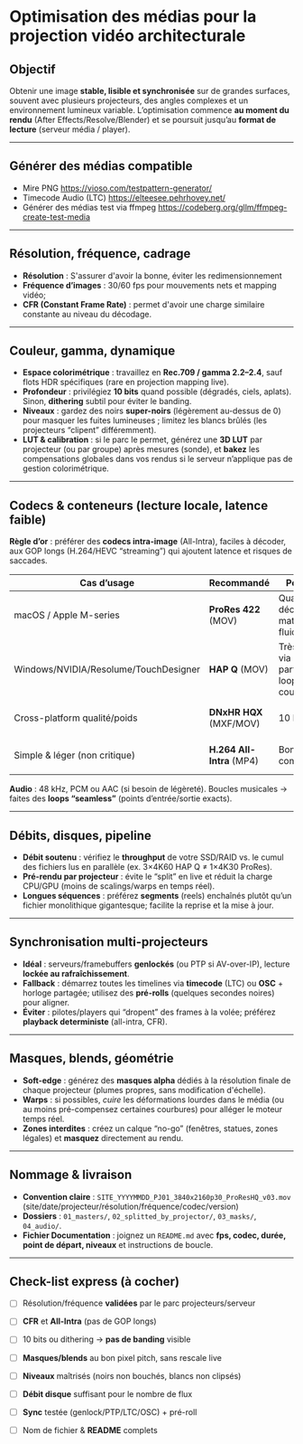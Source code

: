 <!-- %: BLOC1_SAVOIR5  -->
# Optimisation des médias pour la projection vidéo architecturale
<!-- %; -->

<!-- start-replace-subnav -->

<!-- end-replace-subnav -->


## Objectif

Obtenir une image **stable, lisible et synchronisée** sur de grandes surfaces, souvent avec plusieurs projecteurs, des angles complexes et un environnement lumineux variable. L’optimisation commence **au moment du rendu** (After Effects/Resolve/Blender) et se poursuit jusqu’au **format de lecture** (serveur média / player).

---

## Générer des médias compatible

* Mire PNG https://vioso.com/testpattern-generator/
* Timecode Audio (LTC) https://elteesee.pehrhovey.net/
* Générer des médias test via ffmpeg https://codeberg.org/gllm/ffmpeg-create-test-media

---

## Résolution, fréquence, cadrage


* **Résolution** : S'assurer d'avoir la bonne, éviter les redimensionnement
* **Fréquence d’images** : 30/60 fps pour mouvements nets et mapping vidéo; 
* **CFR (Constant Frame Rate)** : permet d'avoir une charge similaire constante au niveau du décodage.

---

## Couleur, gamma, dynamique

* **Espace colorimétrique** : travaillez en **Rec.709 / gamma 2.2–2.4**, sauf flots HDR spécifiques (rare en projection mapping live).
* **Profondeur** : privilégiez **10 bits** quand possible (dégradés, ciels, aplats). Sinon, **dithering** subtil pour éviter le banding.
* **Niveaux** : gardez des noirs **super-noirs** (légèrement au-dessus de 0) pour masquer les fuites lumineuses ; limitez les blancs brûlés (les projecteurs “clipent” différemment).
* **LUT & calibration** : si le parc le permet, générez une **3D LUT** par projecteur (ou par groupe) après mesures (sonde), et **bakez** les compensations globales dans vos rendus si le serveur n’applique pas de gestion colorimétrique.

---

## Codecs & conteneurs (lecture locale, latence faible)

**Règle d’or** : préférer des **codecs intra-image** (All-Intra), faciles à décoder, aux GOP longs (H.264/HEVC “streaming”) qui ajoutent latence et risques de saccades.

| Cas d’usage                           | Recommandé                | Pourquoi                                          | À noter                              |
| ------------------------------------- | ------------------------- | ------------------------------------------------- | ------------------------------------ |
| macOS / Apple M-series                | **ProRes 422** (MOV)   | Qualité, décodage matériel fluide                 | Poids élevé → SSD rapide             |
| Windows/NVIDIA/Resolume/TouchDesigner | **HAP Q** (MOV)           | Très fluide via GPU, parfait pour loops & couches | Fichiers volumineux                  |
| Cross-platform qualité/poids          | **DNxHR HQX** (MXF/MOV)   | 10 bits, intra                                    | Support variable selon players       |
| Simple & léger (non critique)         | **H.264 All-Intra** (MP4) | Bonne compatibilité                               | Éviter GOP longs/variable frame rate |

**Audio** : 48 kHz, PCM ou AAC (si besoin de légèreté). Boucles musicales → faites des **loops “seamless”** (points d’entrée/sortie exacts).

---

## Débits, disques, pipeline

* **Débit soutenu** : vérifiez le **throughput** de votre SSD/RAID vs. le cumul des fichiers lus en parallèle (ex. 3×4K60 HAP Q ≠ 1×4K30 ProRes).
* **Pré-rendu par projecteur** : évite le “split” en live et réduit la charge CPU/GPU (moins de scalings/warps en temps réel).
* **Longues séquences** : préférez **segments** (reels) enchaînés plutôt qu’un fichier monolithique gigantesque; facilite la reprise et la mise à jour.

---

## Synchronisation multi-projecteurs

* **Idéal** : serveurs/framebuffers **genlockés** (ou PTP si AV-over-IP), lecture **lockée au rafraîchissement**.
* **Fallback** : démarrez toutes les timelines via **timecode** (LTC) ou **OSC** + horloge partagée; utilisez des **pré-rolls** (quelques secondes noires) pour aligner.
* **Éviter** : pilotes/players qui “dropent” des frames à la volée; préférez **playback deterministe** (all-intra, CFR).

---

## Masques, blends, géométrie

* **Soft-edge** : générez des **masques alpha** dédiés à la résolution finale de chaque projecteur (plumes propres, sans modification d'échelle).
* **Warps** : si possibles, *cuire* les déformations lourdes dans le média (ou au moins pré-compensez certaines courbures) pour alléger le moteur temps réel.
* **Zones interdites** : créez un calque “no-go” (fenêtres, statues, zones légales) et **masquez** directement au rendu.

---

## Nommage & livraison

* **Convention claire** : `SITE_YYYYMMDD_PJ01_3840x2160p30_ProResHQ_v03.mov`
  (site/date/projecteur/résolution/fréquence/codec/version)
* **Dossiers** : `01_masters/`, `02_splitted_by_projector/`, `03_masks/`, `04_audio/`.
* **Fichier Documentation** : joignez un `README.md` avec **fps, codec, durée, point de départ, niveaux** et instructions de boucle.

---

## Check-list express (à cocher)

* [ ] Résolution/fréquence **validées** par le parc projecteurs/serveur
* [ ] **CFR** et **All-Intra** (pas de GOP longs)
* [ ] 10 bits ou dithering → **pas de banding** visible
* [ ] **Masques/blends** au bon pixel pitch, sans rescale live
* [ ] **Niveaux** maîtrisés (noirs non bouchés, blancs non clipsés)
* [ ] **Débit disque** suffisant pour le nombre de flux
* [ ] **Sync** testée (genlock/PTP/LTC/OSC) + pré-roll
* [ ] Nom de fichier & **README** complets


